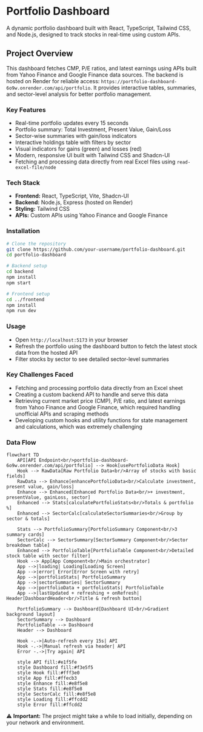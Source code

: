 # Portfolio Dashboard

A dynamic portfolio dashboard built with React, TypeScript, Tailwind CSS, and Node.js, designed to track stocks in real-time using custom APIs.

## Project Overview

This dashboard fetches CMP, P/E ratios, and latest earnings using APIs built from Yahoo Finance and Google Finance data sources. The backend is hosted on Render for reliable access: `https://portfolio-dashboard-6o9w.onrender.com/api/portfolio`. It provides interactive tables, summaries, and sector-level analysis for better portfolio management.

### Key Features

* Real-time portfolio updates every 15 seconds
* Portfolio summary: Total Investment, Present Value, Gain/Loss
* Sector-wise summaries with gain/loss indicators
* Interactive holdings table with filters by sector
* Visual indicators for gains (green) and losses (red)
* Modern, responsive UI built with Tailwind CSS and Shadcn-UI
* Fetching and processing data directly from real Excel files using `read-excel-file/node`

### Tech Stack

* **Frontend:** React, TypeScript, Vite, Shadcn-UI
* **Backend:** Node.js, Express (hosted on Render)
* **Styling:** Tailwind CSS
* **APIs:** Custom APIs using Yahoo Finance and Google Finance

### Installation

```bash
# Clone the repository
git clone https://github.com/your-username/portfolio-dashboard.git
cd portfolio-dashboard

# Backend setup
cd backend
npm install
npm start

# Frontend setup
cd ../frontend
npm install
npm run dev
```

### Usage

* Open `http://localhost:5173` in your browser
* Refresh the portfolio using the dashboard button to fetch the latest stock data from the hosted API
* Filter stocks by sector to see detailed sector-level summaries

### Key Challenges Faced

* Fetching and processing portfolio data directly from an Excel sheet
* Creating a custom backend API to handle and serve this data
* Retrieving current market price (CMP), P/E ratio, and latest earnings from Yahoo Finance and Google Finance, which required handling unofficial APIs and scraping methods
* Developing custom hooks and utility functions for state management and calculations, which was extremely challenging

### Data Flow

```mermaid
flowchart TD
    API[API Endpoint<br/>portfolio-dashboard-6o9w.onrender.com/api/portfolio] --> Hook[usePortfolioData Hook]
    Hook --> RawData[Raw Portfolio Data<br/>Array of stocks with basic fields]
    RawData --> Enhance[enhancePortfolioData<br/>Calculate investment, present value, gain/loss]
    Enhance --> Enhanced[Enhanced Portfolio Data<br/>+ investment, presentValue, gainLoss, sector]
    Enhanced --> Stats[calculatePortfolioStats<br/>Totals & portfolio %]
    Enhanced --> SectorCalc[calculateSectorSummaries<br/>Group by sector & totals]

    Stats --> PortfolioSummary[PortfolioSummary Component<br/>3 summary cards]
    SectorCalc --> SectorSummary[SectorSummary Component<br/>Sector breakdown table]
    Enhanced --> PortfolioTable[PortfolioTable Component<br/>Detailed stock table with sector filter]
    Hook --> App[App Component<br/>Main orchestrator]
    App -->|loading| Loading[Loading Screen]
    App -->|error| Error[Error Screen with retry]
    App -->|portfolioStats| PortfolioSummary
    App -->|sectorSummaries| SectorSummary
    App -->|portfolioData + portfolioStats| PortfolioTable
    App -->|lastUpdated + refreshing + onRefresh| Header[DashboardHeader<br/>Title & refresh button]

    PortfolioSummary --> Dashboard[Dashboard UI<br/>Gradient background layout]
    SectorSummary --> Dashboard
    PortfolioTable --> Dashboard
    Header --> Dashboard

    Hook -.->|Auto-refresh every 15s| API
    Hook -.->|Manual refresh via header| API
    Error -.->|Try again| API

    style API fill:#e1f5fe
    style Dashboard fill:#f3e5f5
    style Hook fill:#fff3e0
    style App fill:#ffecb3
    style Enhance fill:#e8f5e8
    style Stats fill:#e8f5e8
    style SectorCalc fill:#e8f5e8
    style Loading fill:#ffcdd2
    style Error fill:#ffcdd2
```

⚠️ **Important:** The project might take a while to load initially, depending on your network and environment.

